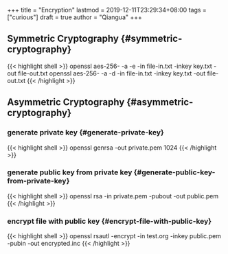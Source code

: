 +++
title = "Encryption"
lastmod = 2019-12-11T23:29:34+08:00
tags = ["curious"]
draft = true
author = "Qiangua"
+++

## Symmetric Cryptography {#symmetric-cryptography}

{{< highlight shell >}}
openssl aes-256- -a -e -in file-in.txt -inkey key.txt -out file-out.txt
openssl aes-256- -a -d -in file-in.txt -inkey key.txt -out file-out.txt
{{< /highlight >}}


## Asymmetric Cryptography {#asymmetric-cryptography}


### generate private key {#generate-private-key}

{{< highlight shell >}}
openssl genrsa -out private.pem 1024
{{< /highlight >}}


### generate public key from private key {#generate-public-key-from-private-key}

{{< highlight shell >}}
openssl rsa -in private.pem -pubout -out public.pem
{{< /highlight >}}


### encrypt file with public key {#encrypt-file-with-public-key}

{{< highlight shell >}}
openssl rsautl -encrypt -in test.org -inkey public.pem -pubin -out encrypted.inc
{{< /highlight >}}